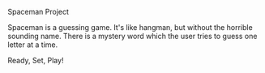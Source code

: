Spaceman Project

Spaceman is a guessing game. It's like hangman, but without the horrible sounding name. There is a mystery word which the user tries to guess one letter at a time.

Ready, Set, Play!
